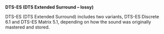 <!-- markdownlint-disable MD041-->
**DTS-ES (DTS Extended Surround – lossy)**<br>

DTS-ES (DTS Extended Surround) includes two variants, DTS-ES Discrete 6.1 and DTS-ES Matrix 5.1, depending on how the sound was originally mastered and stored.
<!-- markdownlint-enable MD041-->
